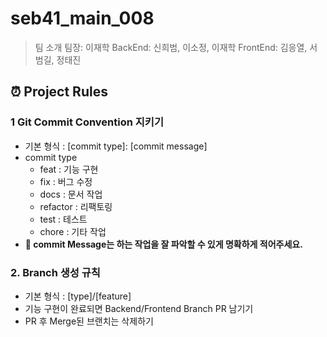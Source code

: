 # seb41_main_008
> 팀 소개
팀장: 이재학
BackEnd: 신희범, 이소정, 이재학
FrontEnd: 김응열, 서범길, 정태진


## ⏰ Project Rules

### 1 Git Commit Convention 지키기
- 기본 형식 : [commit type]: [commit message]
- commit type
    - feat : 기능 구현
    - fix : 버그 수정
    - docs : 문서 작업
    - refactor : 리팩토링
    - test : 테스트
    - chore : 기타 작업
- <b>📌 commit Message는 하는 작업을 잘 파악할 수 있게 명확하게 적어주세요.</b>

### 2. Branch 생성 규칙
- 기본 형식 : [type]/[feature]
- 기능 구현이 완료되면 Backend/Frontend Branch PR 남기기
- PR 후 Merge된 브랜치는 삭제하기
